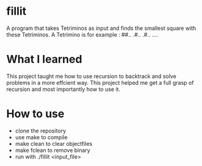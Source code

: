 # fillit
A program that takes Tetriminos as input and finds the smallest square with these Tetriminos.
A Tetrimino is for example : ##..
                             .#..
                             .#..
                             ....

# What I learned
This project taught me how to use recursion to backtrack and solve problems in a more effcient way. This project helped me get a full grasp of recursion and most importantly how to use it.

# How to use
- clone the repository
- use make to compile
- make clean to clear objectfiles
- make fclean to remove binary
- run with ./fillit <input_file>
